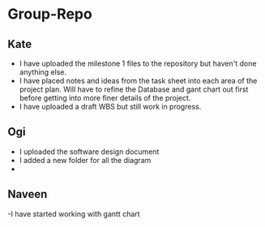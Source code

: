﻿# Group-Repo

## Kate 
- I have uploaded the milestone 1 files to the repository but haven't done anything else. 
- I have placed notes and ideas from the task sheet into each area of the project plan. Will have to refine the Database and gant chart out first before getting into more finer details of the project.
- I have uploaded a draft WBS but still work in progress. 

## Ogi 
- I uploaded the software design document
- I added a new folder for all the diagram
-
## Naveen
-I have started working with gantt chart 
